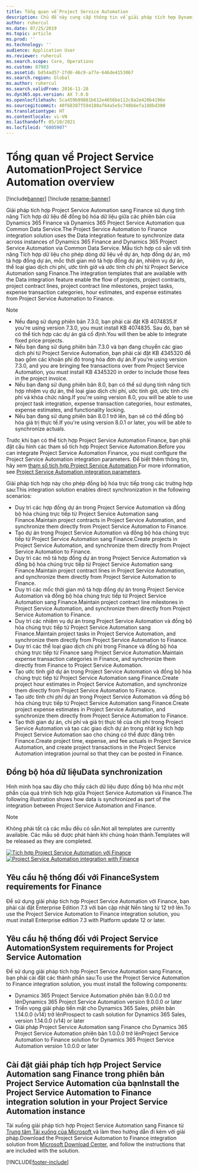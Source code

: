 ```yaml
---
title: Tổng quan về Project Service Automation
description: Chủ đề này cung cấp thông tin về giải pháp tích hợp Dynamics 365 Project Service Automation sang Dynamics 365 Finance.
author: ruhercul
ms.date: 07/25/2019
ms.topic: article
ms.prod: ''
ms.technology: ''
audience: Application User
ms.reviewer: ruhercul
ms.search.scope: Core, Operations
ms.custom: 87983
ms.assetid: b454ad57-2fd6-46c9-a77e-646de4153067
ms.search.region: Global
ms.author: ruhercul
ms.search.validFrom: 2016-11-28
ms.dyn365.ops.version: AX 7.0.0
ms.openlocfilehash: 5ca459b99881b612e4656be112c8a2e420b4196e
ms.sourcegitcommit: 40f68387f594180af64a5e5c748b6efa188bd300
ms.translationtype: HT
ms.contentlocale: vi-VN
ms.lasthandoff: 05/10/2021
ms.locfileid: "6005907"
---
```

# <a name="project-service-automation-overview"></a><span data-ttu-id="52d9c-103">Tổng quan về Project Service Automation</span><span class="sxs-lookup"><span data-stu-id="52d9c-103">Project Service Automation overview</span></span>

[!include[banner](../includes/banner.md)]
[!include [rename-banner](~/includes/cc-data-platform-banner.md)]

<span data-ttu-id="52d9c-104">Giải pháp tích hợp Project Service Automation sang Finance sử dụng tính năng Tích hợp dữ liệu để đồng bộ hóa dữ liệu giữa các phiên bản của Dynamics 365 Finance và Dynamics 365 Project Service Automation qua Common Data Service.</span><span class="sxs-lookup"><span data-stu-id="52d9c-104">The Project Service Automation to Finance integration solution uses the Data integration feature to synchronize data across instances of Dynamics 365 Finance and Dynamics 365 Project Service Automation via Common Data Service.</span></span> <span data-ttu-id="52d9c-105">Mẫu tích hợp có sẵn với tính năng Tích hợp dữ liệu cho phép dòng dữ liệu về dự án, hợp đồng dự án, mô tả hợp đồng dự án, mốc thời gian mô tả hợp đồng dự án, nhiệm vụ dự án, thể loại giao dịch chi phí, ước tính giờ và ước tính chi phí từ Project Service Automation sang Finance.</span><span class="sxs-lookup"><span data-stu-id="52d9c-105">The integration templates that are available with the Data integration feature enable the flow of projects, project contracts, project contract lines, project contract line milestones, project tasks, expense transaction categories, hour estimates, and expense estimates from Project Service Automation to Finance.</span></span>

> [!NOTE]
> - <span data-ttu-id="52d9c-106">Nếu đang sử dụng phiên bản 7.3.0, bạn phải cài đặt KB 4074835.</span><span class="sxs-lookup"><span data-stu-id="52d9c-106">If you're using version 7.3.0, you must install KB 4074835.</span></span> <span data-ttu-id="52d9c-107">Sau đó, bạn sẽ có thể tích hợp các dự án giá cố định.</span><span class="sxs-lookup"><span data-stu-id="52d9c-107">You will then be able to integrate fixed price projects.</span></span>
> - <span data-ttu-id="52d9c-108">Nếu bạn đang sử dụng phiên bản 7.3.0 và bạn đang chuyển các giao dịch phí từ Project Service Automation, bạn phải cài đặt KB 4345320 để bao gồm các khoản phí đó trong hóa đơn dự án.</span><span class="sxs-lookup"><span data-stu-id="52d9c-108">If you're using version 7.3.0, and you are bringing fee transactions over from Project Service Automation, you must install KB 4345320 in order to include those fees in the project invoice.</span></span>
> - <span data-ttu-id="52d9c-109">Nếu bạn đang sử dụng phiên bản 8.0, bạn có thể sử dụng tính năng tích hợp nhiệm vụ dự án, thể loại giao dịch chi phí, ước tính giờ, ước tính chi phí và khóa chức năng.</span><span class="sxs-lookup"><span data-stu-id="52d9c-109">If you're using version 8.0, you will be able to use project task integration, expense transaction categories, hour estimates, expense estimates, and functionality locking.</span></span>
> - <span data-ttu-id="52d9c-110">Nếu bạn đang sử dụng phiên bản 8.0.1 trở lên, bạn sẽ có thể đồng bộ hóa giá trị thực tế.</span><span class="sxs-lookup"><span data-stu-id="52d9c-110">If you're using version 8.0.1 or later, you will be able to synchronize actuals.</span></span>

<span data-ttu-id="52d9c-111">Trước khi bạn có thể tích hợp Project Service Automation Finance, bạn phải đặt cấu hình các tham số tích hợp Project Service Automation.</span><span class="sxs-lookup"><span data-stu-id="52d9c-111">Before you can integrate Project Service Automation Finance, you must configure the Project Service Automation integration parameters.</span></span> <span data-ttu-id="52d9c-112">Để biết thêm thông tin, hãy xem [tham số tích hợp Project Service Automation](PSA-parameters.md).</span><span class="sxs-lookup"><span data-stu-id="52d9c-112">For more information, see [Project Service Automation integration parameters](PSA-parameters.md).</span></span>

<span data-ttu-id="52d9c-113">Giải pháp tích hợp này cho phép đồng bộ hóa trực tiếp trong các trường hợp sau:</span><span class="sxs-lookup"><span data-stu-id="52d9c-113">This integration solution enables direct synchronization in the following scenarios:</span></span>

- <span data-ttu-id="52d9c-114">Duy trì các hợp đồng dự án trong Project Service Automation và đồng bộ hóa chúng trực tiếp từ Project Service Automation sang Finance.</span><span class="sxs-lookup"><span data-stu-id="52d9c-114">Maintain project contracts in Project Service Automation, and synchronize them directly from Project Service Automation to Finance.</span></span>
- <span data-ttu-id="52d9c-115">Tạo dự án trong Project Service Automation và đồng bộ hóa chúng trực tiếp từ Project Service Automation sang Finance.</span><span class="sxs-lookup"><span data-stu-id="52d9c-115">Create projects in Project Service Automation, and synchronize them directly from Project Service Automation to Finance.</span></span>
- <span data-ttu-id="52d9c-116">Duy trì các mô tả hợp đồng dự án trong Project Service Automation và đồng bộ hóa chúng trực tiếp từ Project Service Automation sang Finance.</span><span class="sxs-lookup"><span data-stu-id="52d9c-116">Maintain project contract lines in Project Service Automation, and synchronize them directly from Project Service Automation to Finance.</span></span>
- <span data-ttu-id="52d9c-117">Duy trì các mốc thời gian mô tả hợp đồng dự án trong Project Service Automation và đồng bộ hóa chúng trực tiếp từ Project Service Automation sang Finance.</span><span class="sxs-lookup"><span data-stu-id="52d9c-117">Maintain project contract line milestones in Project Service Automation, and synchronize them directly from Project Service Automation to Finance.</span></span>
- <span data-ttu-id="52d9c-118">Duy trì các nhiệm vụ dự án trong Project Service Automation và đồng bộ hóa chúng trực tiếp từ Project Service Automation sang Finance.</span><span class="sxs-lookup"><span data-stu-id="52d9c-118">Maintain project tasks in Project Service Automation, and synchronize them directly from Project Service Automation to Finance.</span></span>
- <span data-ttu-id="52d9c-119">Duy trì các thể loại giao dịch chi phí trong Finance và đồng bộ hóa chúng trực tiếp từ Finance sang Project Service Automation.</span><span class="sxs-lookup"><span data-stu-id="52d9c-119">Maintain expense transaction categories in Finance, and synchronize them directly from Finance to Project Service Automation.</span></span>
- <span data-ttu-id="52d9c-120">Tạo ước tính giờ dự án trong Project Service Automation và đồng bộ hóa chúng trực tiếp từ Project Service Automation sang Finance.</span><span class="sxs-lookup"><span data-stu-id="52d9c-120">Create project hour estimates in Project Service Automation, and synchronize them directly from Project Service Automation to Finance.</span></span>
- <span data-ttu-id="52d9c-121">Tạo ước tính chi phí dự án trong Project Service Automation và đồng bộ hóa chúng trực tiếp từ Project Service Automation sang Finance.</span><span class="sxs-lookup"><span data-stu-id="52d9c-121">Create project expense estimates in Project Service Automation, and synchronize them directly from Project Service Automation to Finance.</span></span>
- <span data-ttu-id="52d9c-122">Tạo thời gian dự án, chi phí và giá trị thực tế của chi phí trong Project Service Automation và tạo các giao dịch dự án trong nhật ký tích hợp Project Service Automation sao cho chúng có thể được đăng trên Finance.</span><span class="sxs-lookup"><span data-stu-id="52d9c-122">Create project time, expense, and fee actuals in Project Service Automation, and create project transactions in the Project Service Automation integration journal so that they can be posted in Finance.</span></span>

## <a name="data-synchronization"></a><span data-ttu-id="52d9c-123">Đồng bộ hóa dữ liệu</span><span class="sxs-lookup"><span data-stu-id="52d9c-123">Data synchronization</span></span>

<span data-ttu-id="52d9c-124">Hình minh họa sau đây cho thấy cách dữ liệu được đồng bộ hóa như một phần của quá trình tích hợp giữa Project Service Automation và Finance.</span><span class="sxs-lookup"><span data-stu-id="52d9c-124">The following illustration shows how data is synchronized as part of the integration between Project Service Automation and Finance.</span></span>

> [!NOTE]
> <span data-ttu-id="52d9c-125">Không phải tất cả các mẫu đều có sẵn.</span><span class="sxs-lookup"><span data-stu-id="52d9c-125">Not all templates are currently available.</span></span> <span data-ttu-id="52d9c-126">Các mẫu sẽ được phát hành khi chúng hoàn thành.</span><span class="sxs-lookup"><span data-stu-id="52d9c-126">Templates will be released as they are completed.</span></span>

<span data-ttu-id="52d9c-127">[![Tích hợp Project Service Automation với Finance](./media/PSA-integration.png)](./media/PSA-integration.png)</span><span class="sxs-lookup"><span data-stu-id="52d9c-127">[![Project Service Automation integration with Finance](./media/PSA-integration.png)](./media/PSA-integration.png)</span></span>

## <a name="system-requirements-for-finance"></a><span data-ttu-id="52d9c-128">Yêu cầu hệ thống đối với Finance</span><span class="sxs-lookup"><span data-stu-id="52d9c-128">System requirements for Finance</span></span>

<span data-ttu-id="52d9c-129">Để sử dụng giải pháp tích hợp Project Service Automation với Finance, bạn phải cài đặt Enterprise Edition 7.3 với bản cập nhật Nền tảng từ 12 trở lên.</span><span class="sxs-lookup"><span data-stu-id="52d9c-129">To use the Project Service Automation to Finance integration solution, you must install Enterprise edition 7.3 with Platform update 12 or later.</span></span>

## <a name="system-requirements-for-project-service-automation"></a><span data-ttu-id="52d9c-130">Yêu cầu hệ thống đối với Project Service Automation</span><span class="sxs-lookup"><span data-stu-id="52d9c-130">System requirements for Project Service Automation</span></span>

<span data-ttu-id="52d9c-131">Để sử dụng giải pháp tích hợp Project Service Automation sang Finance, bạn phải cài đặt các thành phần sau:</span><span class="sxs-lookup"><span data-stu-id="52d9c-131">To use the Project Service Automation to Finance integration solution, you must install the following components:</span></span>

- <span data-ttu-id="52d9c-132">Dynamics 365 Project Service Automation phiên bản 9.0.0.0 trở lên</span><span class="sxs-lookup"><span data-stu-id="52d9c-132">Dynamics 365 Project Service Automation version 9.0.0.0 or later</span></span>
- <span data-ttu-id="52d9c-133">Triển vọng giải pháp tiền mặt cho Dynamics 365 Sales, phiên bản 1.14.0.0 (v14) trở lên</span><span class="sxs-lookup"><span data-stu-id="52d9c-133">Prospect to cash solution for Dynamics 365 Sales, version 1.14.0.0 (v14) or later</span></span>
- <span data-ttu-id="52d9c-134">Giải pháp Project Service Automation sang Finance cho Dynamics 365 Project Service Automation phiên bản 1.0.0.0 trở lên</span><span class="sxs-lookup"><span data-stu-id="52d9c-134">Project Service Automation to Finance solution for Dynamics 365 Project Service Automation version 1.0.0.0 or later</span></span>

## <a name="install-the-project-service-automation-to-finance-integration-solution-in-your-project-service-automation-instance"></a><span data-ttu-id="52d9c-135">Cài đặt giải pháp tích hợp Project Service Automation sang Finance trong phiên bản Project Service Automation của bạn</span><span class="sxs-lookup"><span data-stu-id="52d9c-135">Install the Project Service Automation to Finance integration solution in your Project Service Automation instance</span></span>

<span data-ttu-id="52d9c-136">Tải xuống giải pháp tích hợp Project Service Automation sang Finance từ [Trung tâm Tải xuống của Microsoft ](https://www.microsoft.com/download/details.aspx?id=57016) và làm theo hướng dẫn đi kèm với giải pháp.</span><span class="sxs-lookup"><span data-stu-id="52d9c-136">Download the Project Service Automation to Finance integration solution from [Microsoft Download Center](https://www.microsoft.com/download/details.aspx?id=57016), and follow the instructions that are included with the solution.</span></span>


[!INCLUDE[footer-include](../includes/footer-banner.md)]